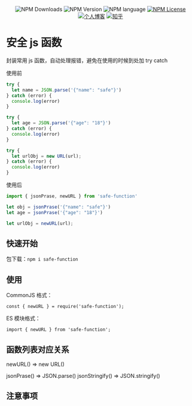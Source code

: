 <p align="center">
  <img alt="NPM Downloads" src="https://img.shields.io/npm/d18m/safe-function">
  <img alt="NPM Version" src="https://img.shields.io/npm/v/safe-function">
  <img alt="NPM language" src="https://img.shields.io/badge/language-js-orange.svg">
  <a href="https://github.com/cjm0/safe-function/blob/main/LICENSE"><img alt="NPM License" src="https://img.shields.io/npm/l/safe-function"></a>
  <a href="https://cjm0.github.io/blog/page/list/"><img alt="个人博客" src="https://img.shields.io/badge/blog-@前端一锅煮-blue.svg"></a>
  <a href="https://www.zhihu.com/people/qian-duan-yiguo-zhu"><img alt="知乎" src="https://img.shields.io/badge/知乎-@前端一锅煮-blue.svg"></a>
</p>

# 安全 js 函数

封装常用 js 函数，自动处理报错，避免在使用的时候到处加 try catch

使用前 
```js
try {
  let name = JSON.parse('{"name": "safe"}')
} catch (error) {
  console.log(error)
}

try {
  let age = JSON.parse('{"age": "18"}')
} catch (error) {
  console.log(error)
}

try {
  let urlObj = new URL(url);
} catch (error) {
  console.log(error)
}
```

使用后
```js
import { jsonPrase, newURL } from 'safe-function'

let obj = jsonPrase('{"name": "safe"}')
let age = jsonPrase('{"age": "18"}')

let urlObj = newURL(url);
```

## 快速开始

包下载：`npm i safe-function`

## 使用

CommonJS 格式：

`const { newURL } = require('safe-function');`

ES 模块格式：

`import { newURL } from 'safe-function';`

## 函数列表对应关系

newURL() => new URL()

jsonPrase() => JSON.parse()
jsonStringify() => JSON.stringify()

## 注意事项
